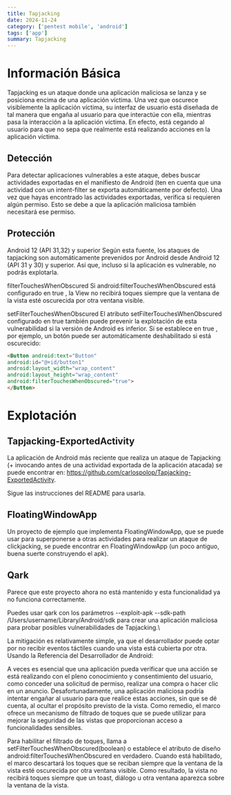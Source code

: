 ```yaml
---
title: Tapjacking
date: 2024-11-24
category: ['pentest mobile', 'android']
tags: ['app']
summary: Tapjacking
---
```


# Información Básica
Tapjacking es un ataque donde una aplicación maliciosa se lanza y se posiciona encima de una aplicación víctima. Una vez que oscurece visiblemente la aplicación víctima, su interfaz de usuario está diseñada de tal manera que engaña al usuario para que interactúe con ella, mientras pasa la interacción a la aplicación víctima.
En efecto, está cegando al usuario para que no sepa que realmente está realizando acciones en la aplicación víctima.

## Detección
Para detectar aplicaciones vulnerables a este ataque, debes buscar actividades exportadas en el manifiesto de Android (ten en cuenta que una actividad con un intent-filter se exporta automáticamente por defecto). Una vez que hayas encontrado las actividades exportadas, verifica si requieren algún permiso. Esto se debe a que la aplicación maliciosa también necesitará ese permiso.

## Protección
Android 12 (API 31,32) y superior
Según esta fuente, los ataques de tapjacking son automáticamente prevenidos por Android desde Android 12 (API 31 y 30) y superior. Así que, incluso si la aplicación es vulnerable, no podrás explotarla.

filterTouchesWhenObscured
Si 
android:filterTouchesWhenObscured
 está configurado en 
true
, la View no recibirá toques siempre que la ventana de la vista esté oscurecida por otra ventana visible.

setFilterTouchesWhenObscured
El atributo 
setFilterTouchesWhenObscured
 configurado en true también puede prevenir la explotación de esta vulnerabilidad si la versión de Android es inferior.
Si se establece en 
true
, por ejemplo, un botón puede ser automáticamente deshabilitado si está oscurecido:

```html
<Button android:text="Button"
android:id="@+id/button1"
android:layout_width="wrap_content"
android:layout_height="wrap_content"
android:filterTouchesWhenObscured="true">
</Button>
```

# Explotación

## Tapjacking-ExportedActivity
La aplicación de Android más reciente que realiza un ataque de Tapjacking (+ invocando antes de una actividad exportada de la aplicación atacada) se puede encontrar en: https://github.com/carlospolop/Tapjacking-ExportedActivity.

Sigue las instrucciones del README para usarla.

## FloatingWindowApp
Un proyecto de ejemplo que implementa FloatingWindowApp, que se puede usar para superponerse a otras actividades para realizar un ataque de clickjacking, se puede encontrar en FloatingWindowApp (un poco antiguo, buena suerte construyendo el apk).

## Qark
Parece que este proyecto ahora no está mantenido y esta funcionalidad ya no funciona correctamente.

Puedes usar qark con los parámetros --exploit-apk --sdk-path /Users/username/Library/Android/sdk para crear una aplicación maliciosa para probar posibles vulnerabilidades de Tapjacking.\

La mitigación es relativamente simple, ya que el desarrollador puede optar por no recibir eventos táctiles cuando una vista está cubierta por otra. Usando la Referencia del Desarrollador de Android:

A veces es esencial que una aplicación pueda verificar que una acción se está realizando con el pleno conocimiento y consentimiento del usuario, como conceder una solicitud de permiso, realizar una compra o hacer clic en un anuncio. Desafortunadamente, una aplicación maliciosa podría intentar engañar al usuario para que realice estas acciones, sin que se dé cuenta, al ocultar el propósito previsto de la vista. Como remedio, el marco ofrece un mecanismo de filtrado de toques que se puede utilizar para mejorar la seguridad de las vistas que proporcionan acceso a funcionalidades sensibles.

Para habilitar el filtrado de toques, llama a setFilterTouchesWhenObscured(boolean) o establece el atributo de diseño android:filterTouchesWhenObscured en verdadero. Cuando está habilitado, el marco descartará los toques que se reciban siempre que la ventana de la vista esté oscurecida por otra ventana visible. Como resultado, la vista no recibirá toques siempre que un toast, diálogo u otra ventana aparezca sobre la ventana de la vista.
